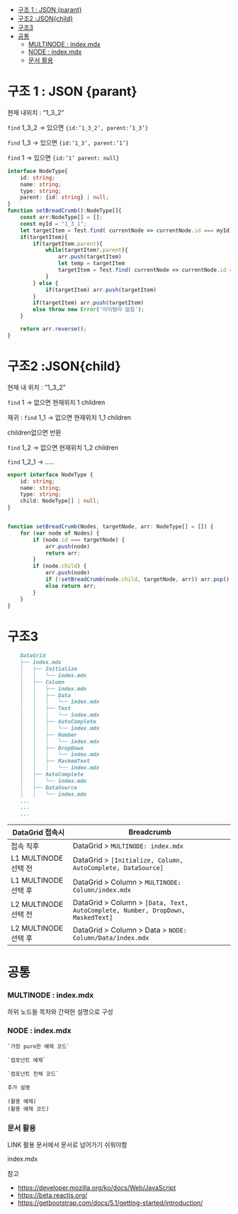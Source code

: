 - [구조 1 : JSON {parant}](#구조-1--json-parant)
- [구조2 :JSON{child}](#--2--json-child-)
- [구조3](#--3)
- [공통](#--)
    + [MULTINODE : index.mdx](#multinode---indexmdx)
    + [NODE : index.mdx](#node---indexmdx)
    + [문서 활용](#-----)


# 구조 1 : JSON {parant}

현재 내위치 : “1_3_2”

`find` 1_3_2 →  있으면 `{id:’1_3_2’, parent:’1_3’}`

`find` 1_3 → 있으면 `{id:’1_3’, parent:’1’}`

`find` 1 → 있으면 `{id:’1’ parent: null}`
```ts
interface NodeType{
    id: string;
    name: string;
    type: string;
    parent: {id: string} | null;
}
function setBreadCrumb():NodeType[]{
    const arr:NodeType[] = [];
    const myId = "1_3_1";
    let targetItem = Test.find( currentNode => currentNode.id === myId);
    if(targetItem){
        if(targetItem.parent){
            while(targetItem?.parent){
                arr.push(targetItem)
                let temp = targetItem
                targetItem = Test.find( currentNode => currentNode.id === temp.parent.id)
            }
        } else {
            if(targetItem) arr.push(targetItem)
        }
        if(targetItem) arr.push(targetItem)
        else throw new Error('아이템이 없음');
    }

    return arr.reverse();
}
```
# 구조2 :JSON{child}

현재 내 위치 : ”1_3_2”

`find` 1 → 없으면 현재위치 1 children

재귀 : `find` 1_1 → 없으면 현재위치 1_1 children 

children없으면 반환

`find` 1_2 → 없으면 현재위치 1_2 children 

`find` 1_2_1 → .....

```ts
export interface NodeType {
    id: string;
    name: string;
    type: string;
    child: NodeType[] | null;
}


function setBreadCrumb(Nodes, targetNode, arr: NodeType[] = []) {
    for (var node of Nodes) {
        if (node.id === targetNode) {
            arr.push(node)
            return arr;
        }
        if (node.child) {
            arr.push(node)
            if (!setBreadCrumb(node.child, targetNode, arr)) arr.pop();
            else return arr;
        }
    }
}
```

# 구조3

```md
    DataGrid
    ├── index.mdx
    │   ├── Initialize
    │   │   └── index.mdx
    │   ├── Column
    │   │   ├── index.mdx
    │   │   ├── Data
    │   │   │   └── index.mdx
    │   │   ├── Text
    │   │   │   └── index.mdx
    │   │   ├── AutoComplete
    │   │   │   └── index.mdx
    │   │   ├── Number
    │   │   │   └── index.mdx
    │   │   ├── DropDown
    │   │   │   └── index.mdx
    │   │   ├── MaskedText
    │   │   │   └── index.mdx
    │   ├── AutoComplete
    │   │   └── index.mdx
    │   ├── DataSource
    │   │   └── index.mdx
    ...
    ...
    ...
```

| DataGrid 접속시 | Breadcrumb |
|---|---|
| 접속 직후 | DataGrid > `MULTINODE: index.mdx` |
| L1 MULTINODE 선택 전 | DataGrid > `[Initialize, Column, AutoComplete, DataSource]`|
| L1 MULTINODE 선택 후 |DataGrid > Column > `MULTINODE: Column/index.mdx` |
| L2 MULTINODE 선택 전 |DataGrid > Column > `[Data, Text, AutoComplete, Number, DropDown, MaskedText]`  |
| L2 MULTINODE 선택 후 |DataGrid > Column > Data > `NODE: Column/Data/index.mdx`  |


# 공통
### MULTINODE : index.mdx
하위 노드들 목차와 간략한 설명으로 구성

### NODE : index.mdx
    `가장 pure한 예제 코드`

    `컴포넌트 예제`

    `컴포넌트 전체 코드`

    추가 설명

    (활용 예제)
    (활용 예제 코드)

### 문서 활용

LINK 활용 문서에서 문서로 넘어가기 쉬워야함

index.mdx 




참고 
- https://developer.mozilla.org/ko/docs/Web/JavaScript
- https://beta.reactjs.org/
- https://getbootstrap.com/docs/5.1/getting-started/introduction/

